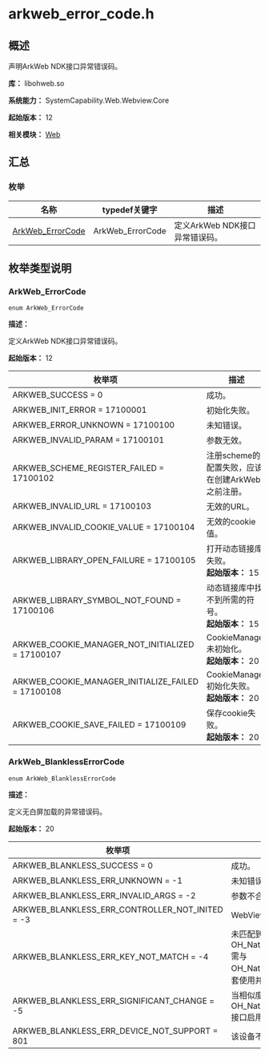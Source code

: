 # arkweb_error_code.h
<!--Kit: ArkWeb-->
<!--Subsystem: Web-->
<!--Owner: @aohui-->
<!--Designer: @yaomingliu-->
<!--Tester: @ghiker-->
<!--Adviser: @HelloCrease-->

## 概述

声明ArkWeb NDK接口异常错误码。

**库：** libohweb.so

**系统能力：** SystemCapability.Web.Webview.Core

**起始版本：** 12

**相关模块：** [Web](capi-web.md)

## 汇总

### 枚举

| 名称                                    | typedef关键字 | 描述 |
|---------------------------------------|------------|----|
| [ArkWeb_ErrorCode](#arkweb_errorcode) | ArkWeb_ErrorCode  | 定义ArkWeb NDK接口异常错误码。  |

## 枚举类型说明

### ArkWeb_ErrorCode

```
enum ArkWeb_ErrorCode
```

**描述：**

定义ArkWeb NDK接口异常错误码。

**起始版本：** 12

| 枚举项                                     | 描述                                                |
| ------------------------------------------ | --------------------------------------------------- |
| ARKWEB_SUCCESS = 0                         | 成功。                                              |
| ARKWEB_INIT_ERROR = 17100001               | 初始化失败。                                        |
| ARKWEB_ERROR_UNKNOWN = 17100100            | 未知错误。                                          |
| ARKWEB_INVALID_PARAM = 17100101            | 参数无效。                                          |
| ARKWEB_SCHEME_REGISTER_FAILED = 17100102   | 注册scheme的配置失败，应该在创建ArkWeb之前注册。    |
| ARKWEB_INVALID_URL = 17100103              | 无效的URL。                                         |
| ARKWEB_INVALID_COOKIE_VALUE = 17100104     | 无效的cookie值。                                    |
| ARKWEB_LIBRARY_OPEN_FAILURE = 17100105     | 打开动态链接库失败。<br>**起始版本：** 15           |
| ARKWEB_LIBRARY_SYMBOL_NOT_FOUND = 17100106 | 动态链接库中找不到所需的符号。<br>**起始版本：** 15 |
| ARKWEB_COOKIE_MANAGER_NOT_INITIALIZED = 17100107 | CookieManager未初始化。<br>**起始版本：** 20 |
| ARKWEB_COOKIE_MANAGER_INITIALIZE_FAILED = 17100108 | CookieManager初始化失败。<br>**起始版本：** 20 |
| ARKWEB_COOKIE_SAVE_FAILED = 17100109 | 保存cookie失败。<br>**起始版本：** 20 |

### ArkWeb_BlanklessErrorCode

```
enum ArkWeb_BlanklessErrorCode
```

**描述：**

定义无白屏加载的异常错误码。

**起始版本：** 20

| 枚举项                                     | 描述                                                |
| ------------------------------------------ | --------------------------------------------------- |
| ARKWEB_BLANKLESS_SUCCESS = 0               | 成功。                                               |
| ARKWEB_BLANKLESS_ERR_UNKNOWN = -1          | 未知错误，内部状态错误等。                             |
| ARKWEB_BLANKLESS_ERR_INVALID_ARGS = -2     | 参数不合法。                                          |
| ARKWEB_BLANKLESS_ERR_CONTROLLER_NOT_INITED = -3 | WebViewController未绑定组件。                       |
| ARKWEB_BLANKLESS_ERR_KEY_NOT_MATCH = -4    | 未匹配到key值，对于OH_NativeArkWeb_SetBlanklessLoadingWithKey需与OH_NativeArkWeb_GetBlanklessInfoWithKey配套使用并且key值一致，否则返回该错误码。 |
| ARKWEB_BLANKLESS_ERR_SIGNIFICANT_CHANGE = -5 | 当相似度较低时，系统会判定为跳变太大，OH_NativeArkWeb_SetBlanklessLoadingWithKey接口启用插帧不成功。 |
| ARKWEB_BLANKLESS_ERR_DEVICE_NOT_SUPPORT = 801 | 该设备不适用于此功能。 |
